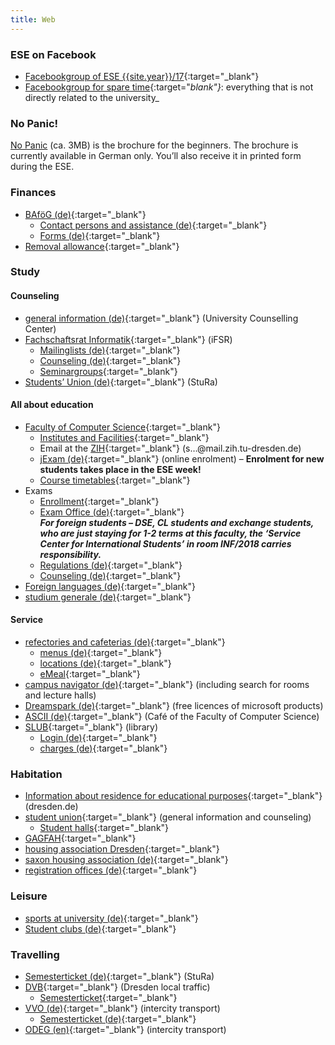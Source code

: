 ```yaml
---
title: Web
---
```


### ESE on Facebook

*   [Facebookgroup of ESE {{site.year}}/17](https://www.facebook.com/groups/TUDInf{{site.year}}/ "facebookgroup"){:target="_blank"}
*   [Facebookgroup for spare time](https://www.facebook.com/groups/TUDInfFreizeit/ "facebookgroup for spare time"){:target="_blank"}_: everything that is not directly related to the university_

### No Panic!

[No Panic](http://ese.ifsr.de/{{site.year}}/nopanic{{site.year}}.pdf) (ca. 3MB) is the brochure for the beginners. The brochure is currently available in German only. You’ll also receive it in printed form during the ESE.

### Finances

*   [BAföG (de)](http://das-neue-bafög.de "Das Neue Bafög"){:target="_blank"}
    *   [Contact persons and assistance (de)](http://www.studentenwerk-dresden.de/finanzierung/ "Studentenwerk"){:target="_blank"}
    *   [Forms (de)](http://www.das-neue-bafoeg.de/de/432.php "Forms for BAföG"){:target="_blank"}
*   [Removal allowance](http://www.studentenwerk-dresden.de/english/wohnen/umzugsbeihilfe.html "Removal allowance"){:target="_blank"}

### Study

#### Counseling

*   [general information (de)](http://tu-dresden.de/studium/beratung/zentrale_studienberatung/studienanfaenger?set_language=en&cl=en "Zentrale Studienberatung"){:target="_blank"} (University Counselling Center)
*   [Fachschaftsrat Informatik](http://www.ifsr.de/en:start "Fachschaftsrat Informatik"){:target="_blank"} (iFSR)
    *   [Mailinglists (de)](http://www.ifsr.de/studium:mailinglisten "Mailinglisten des iFSR"){:target="_blank"}
    *   [Counseling (de)](http://www.ifsr.de/studium:studienberatung "Studienberatung des iFSR"){:target="_blank"}
    *   [Seminargroups](https://www.ifsr.de/studium:seminargruppen "Seminargroups"){:target="_blank"}
*   [Students’ Union (de)](http://www.stura.tu-dresden.de){:target="_blank"} (StuRa)

#### All about education

*   [Faculty of Computer Science](http://www.inf.tu-dresden.de/portal.php?node_id=1&ln=en&group=13 "Faculty of Computer Science main web page"){:target="_blank"}
    *   [Institutes and Facilities](http://www.inf.tu-dresden.de/index.php?node_id=37&ln=en "Institutes and Facilities of the Faculty of Computer Science"){:target="_blank"}
    *   Email at the [ZIH](https://mail.zih.tu-dresden.de/ "Email Login at the ZIH"){:target="_blank"} (s…@mail.zih.tu-dresden.de)
    *   [jExam (de)](http://jexam.inf.tu-dresden.de/ "online enrolment"){:target="_blank"} (online enrolment) – **Enrolment for new students takes place in the ESE week!**
    *   [Course timetables](http://www.inf.tu-dresden.de/index.php?node_id=423&ln=en "Course timetables at the Faculty of Computer Science"){:target="_blank"}
*   Exams
    *   [Enrollment](http://www.inf.tu-dresden.de/index.php?node_id=905&amp%3Bln=de&ln=en "information about enrollment"){:target="_blank"}
    *   [Exam Office (de)](http://www.inf.tu-dresden.de/index.php?node_id=876&ln=en "exam office"){:target="_blank"}  
        _**For foreign students – DSE, CL students and exchange students, who are just staying for 1-2 terms at this faculty, the ‘Service Center for International Students’ in room INF/2018 carries responsibility.**_
    *   [Regulations (de)](http://www.inf.tu-dresden.de/index.php?node_id=2717&ln=en "Regulations for examination"){:target="_blank"}
    *   [Counseling (de)](http://www.ifsr.de/studium:studienberatung){:target="_blank"}
*   [Foreign languages (de)](http://tu-dresden.de/die_tu_dresden/zentrale_einrichtungen/lsk?set_language=en&cl=en "LSK seite"){:target="_blank"}
*   [studium generale (de)](http://integrale.de/){:target="_blank"}

#### Service

*   [refectories and cafeterias (de)](http://www.studentenwerk-dresden.de/mensen/ "Studentenwerk refectories and cafeterias"){:target="_blank"}
    *   [menus (de)](http://www.studentenwerk-dresden.de/mensen/speiseplan/ "Studentenwerk menus"){:target="_blank"}
    *   [locations (de)](http://www.studentenwerk-dresden.de/mensen/mensen_cafeterien.html "Studentenwerk cafeterias locations"){:target="_blank"}
    *   [eMeal](http://www.studentenwerk-dresden.de/english/mensen/emeal.html "Studentenwerk eMeal (mensa card)"){:target="_blank"}
*   [campus navigator (de)](http://navigator.tu-dresden.de/newnav/campusNavigator?do=navigator&do1=startseite&lang=en "campus navigator"){:target="_blank"} (including search for rooms and lecture halls)
*   [Dreamspark (de)](http://www.inf.tu-dresden.de/index.php?node_id=2023&ln=en "Infos about Dreamspark (faculty of computer science)"){:target="_blank"} (free licences of microsoft products)
*   [ASCII (de)](http://www.ascii-dresden.de/){:target="_blank"} (Café of the Faculty of Computer Science)
*   [SLUB](http://www.slub-dresden.de/en/){:target="_blank"} (library)
    *   [Login (de)](https://webopac.slub-dresden.de/libero/WebOpac.cls?login=member){:target="_blank"}
    *   [charges (de)](http://www.slub-dresden.de/service/gebuehren-entgelte/){:target="_blank"}

### Habitation

*   [Information about residence for educational purposes](http://www.dresden.de/en/02/anliegen/Residence_for_educational_purposes.php "Information about residence for educational purposes - Dresdens city hall"){:target="_blank"} (dresden.de)
*   [student union](http://www.studentenwerk-dresden.de/english/wohnen/){:target="_blank"} (general information and counseling)
    *   [Student halls](http://www.studentenwerk-dresden.de/english/wohnen/wohnheimkatalog/){:target="_blank"}
*   [GAGFAH](http://www.gagfah.de/en/){:target="_blank"}
*   [housing association Dresden](http://www.wgs-dresden.de/){:target="_blank"}
*   [saxon housing association (de)](http://www.swg-dresden.de/){:target="_blank"}
*   [registration offices (de)](http://www.dresden.de/de/rathaus/ortsaemter.php){:target="_blank"}

### Leisure

*   [sports at university (de)](http://tu-dresden.de/die_tu_dresden/zentrale_einrichtungen/usz/sportangebote?set_language=en&cl=en){:target="_blank"}
*   [Student clubs (de)](http://www.studentenwerk-dresden.de/kultur/studentenclubs.html){:target="_blank"}

### Travelling

*   [Semesterticket (de)](http://www.stura.tu-dresden.de/semesterticket){:target="_blank"} (StuRa)
*   [DVB](http://www.dvb.de/en/Homepage/){:target="_blank"} (Dresden local traffic)
    *   [Semesterticket](http://www.dvb.de/en/Tickets-Fares/For-Students/ "Semesterticket and DVB"){:target="_blank"}
*   [VVO (de)](http://www.vvo-online.de){:target="_blank"} (intercity transport)
    *   [Semesterticket (de)](https://www.vvo-online.de/de/tarif-tickets/sondertickets/semesterticket-153.cshtml "Semesterticket and VVO"){:target="_blank"}
*   [ODEG (en)](http://www.odeg.info/){:target="_blank"} (intercity transport)
